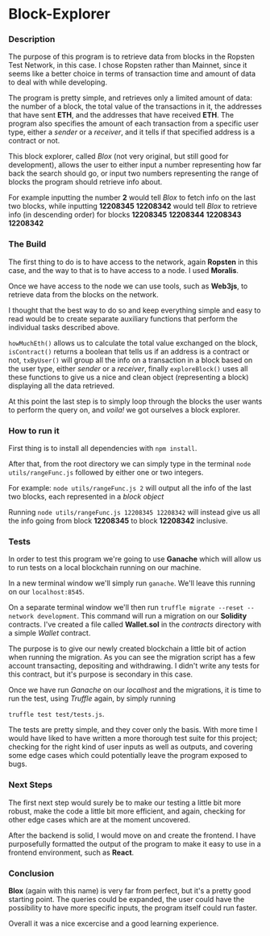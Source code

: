 # Block-Explorer

### Description
The purpose of this program is to retrieve data from blocks in the Ropsten Test Network, in this case. 
I chose Ropsten rather than Mainnet, since it seems like a better choice in terms of transaction time and amount of data to deal with while developing. 


The program is pretty simple, and retrieves only a limited amount of data: the number of a block, the total value of the transactions in it, the addresses that have sent **ETH**, and the addresses that have received **ETH**. The program also specifies the amount of each transaction from a specific user type, either a *sender* or a *receiver*, and it tells if that specified address is a contract or not. 

This block explorer, called *Blox* (not very original, but still good for development), allows the user to either input a number representing how far back the search should go, or input two numbers representing the range of blocks the program should retrieve info about. 

For example inputting the number **2** would tell *Blox* to fetch info on the last two blocks, while inputting **12208345** **12208342** would tell *Blox* to retrieve info (in descending order) for blocks **12208345** **12208344** **12208343** **12208342**

### The Build
The first thing to do is to have access to the network, again **Ropsten** in this case, and the way to that is to have access to a node. I used **Moralis**. 

Once we have access to the node we can use tools, such as **Web3js**, to retrieve data from the blocks on the network. 

I thought that the best way to do so and keep everything simple and easy to read would be to create separate auxiliary functions that perform the individual tasks described above. 

`howMuchEth()` allows us to calculate the total value exchanged on the block, 
`isContract()` returns a boolean that tells us if an address is a contract or not,
`txByUser()` will group all the info on a transaction in a block based on the user type, either *sender* or a *receiver*, 
finally `exploreBlock()` uses all these functions to give us a nice and clean object (representing a block) displaying all the data retrieved. 

At this point the last step is to simply loop through the blocks the user wants to perform the query on, and *voila!* we got ourselves a block explorer. 

### How to run it
First thing is to install all dependencies with `npm install`. 

After that, from the root directory we can simply type in the terminal `node utils/rangeFunc.js` followed by either one or two integers. 

For example: `node utils/rangeFunc.js 2` will output all the info of the last two blocks, each represented in a *block object*

Running `node utils/rangeFunc.js 12208345 12208342` will instead give us all the info going from block **12208345** to block **12208342** inclusive. 

### Tests
In order to test this program we're going to use **Ganache** which will allow us to run tests on a local blockchain running on our machine. 

In a new terminal window we'll simply run `ganache`. We'll leave this running on our `localhost:8545`. 

On a separate terminal window we'll then run `truffle migrate --reset --network development`. This command will run a migration on our **Solidity** contracts. I've created a file called **Wallet.sol** in the *contracts* directory with a simple *Wallet* contract. 

The purpose is to give our newly created blockchain a little bit of action when running the migration. As you can see the migration script has a few account transacting, depositing and withdrawing. I didn't write any tests for this contract, but it's purpose is secondary in this case. 

Once we have run *Ganache* on our *localhost* and the migrations, it is time to run the test, using *Truffle* again, by simply running 

`truffle test test/tests.js`. 

The tests are pretty simple, and they cover only the basis. With more time I would have liked to have written a more thorough test suite for this project; checking for the right kind of user inputs as well as outputs, and covering some edge cases which could potentially leave the program exposed to bugs. 

### Next Steps
The first next step would surely be to make our testing a little bit more robust, make the code a little bit more efficient, and again, checking for other edge cases which are at the moment uncovered. 

After the backend is solid, I would move on and create the frontend. I have purposefully formatted the output of the program to make it easy to use in a frontend environment, such as **React**. 

### Conclusion
**Blox** (again with this name) is very far from perfect, but it's a pretty good starting point. The queries could be expanded, the user could have the possibility to have more specific inputs, the program itself could run faster. 

Overall it was a nice excercise and a good learning experience. 
